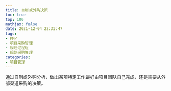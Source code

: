 ```yaml
---
title: 自制或外购决策
toc: true
top: 100
mathjax: false
date: 2021-12-04 22:31:47
tags:
- PMP
- 项目采购管理
- 规划过程组
- 规划采购管理
categories:
- 项目管理
---
```

通过自制或外购分析，做出某项特定工作最好由项目团队自己完成，还是需要从外部渠道采购的决策。  
